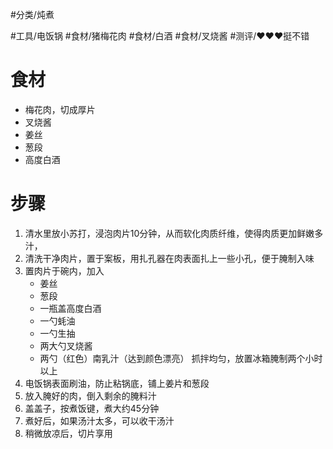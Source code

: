 #分类/炖煮 
 
#工具/电饭锅 
#食材/猪梅花肉 
#食材/白酒 #食材/叉烧酱
#测评/❤️❤️❤️挺不错

# 食材
- 梅花肉，切成厚片
- 叉烧酱
- 姜丝
- 葱段
- 高度白酒

# 步骤
1. 清水里放小苏打，浸泡肉片10分钟，从而软化肉质纤维，使得肉质更加鲜嫩多汁，
2. 清洗干净肉片，置于案板，用扎孔器在肉表面扎上一些小孔，便于腌制入味
3. 置肉片于碗内，加入
   - 姜丝
   - 葱段
   - 一瓶盖高度白酒
   - 一勺蚝油
   - 一勺生抽
   - 两大勺叉烧酱
   - 两勺（红色）南乳汁（达到颜色漂亮）
    抓拌均匀，放置冰箱腌制两个小时以上
1. 电饭锅表面刷油，防止粘锅底，铺上姜片和葱段
2. 放入腌好的肉，倒入剩余的腌料汁
3. 盖盖子，按煮饭键，煮大约45分钟
4. 煮好后，如果汤汁太多，可以收干汤汁
5. 稍微放凉后，切片享用